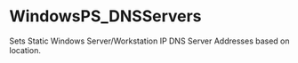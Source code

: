 # WindowsPS_DNSServers
Sets Static Windows Server/Workstation IP DNS Server Addresses based on location.
